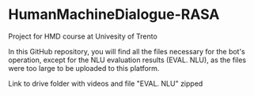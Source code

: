 # HumanMachineDialogue-RASA
Project for HMD course at Univesity of Trento

In this GitHub repository, you will find all the files necessary for the bot's operation, except for the NLU evaluation results (EVAL. NLU), as the files were too large to be uploaded to this platform.

Link to drive folder with videos and file "EVAL. NLU" zipped
